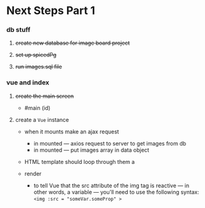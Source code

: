 # Next Steps Part 1

### db stuff 

1. ~~create new database for image board project~~

2. ~~set up spicedPg~~ 

3. ~~run images.sql file~~ 

  

### vue and index

1. ~~create the main screen~~

   - #main (id)

2. create a `Vue` instance

   - when it mounts make an ajax request

     - in mounted — axios request to server to get images from db 
     - in mounted — put images array in data object 

   - HTML template should loop through them a

   - render

     - to tell Vue that the src attribute of the img tag is reactive — in other words, a variable — you'll need to use the following syntax: `<img :src = "someVar.someProp" >`

     

     

     ### 

